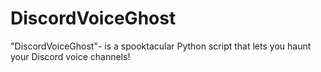 # DiscordVoiceGhost
"DiscordVoiceGhost"- is a spooktacular Python script that lets you haunt your Discord voice channels!
